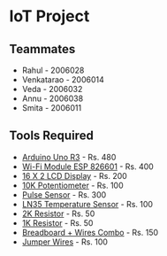 # IoT Project

## Teammates
- Rahul - 2006028
- Venkatarao - 2006014
- Veda - 2006032
- Annu - 2006038
- Smita - 2006011

## Tools Required
- [Arduino Uno R3](https://www.flipkart.com/arduino-uno-r3-smd-development-board-usb-cable-micro-controller-electronic-components-hobby-kit/p/itmcf279bd547173?pid=EHKGN9V2VCDART5G&lid=LSTEHKGN9V2VCDART5GWUW8YE&marketplace=FLIPKART&q=arduino&store=tng&srno=s_1_2&otracker=search&iid=2738bcea-4a4d-4cbf-b81f-daf9dace7ea8.EHKGN9V2VCDART5G.SEARCH&ssid=y1k23n3xuo0000001696783303430&qH=75f5750f6dd6afbe) - Rs. 480
- [Wi-Fi Module ESP 826601](https://www.amazon.in/Robodo-MO16-Esp8266-Wireless-Transceiver/dp/B073Q2X8G7/ref=sr_1_2?keywords=wifi+module+esp8266&qid=1696783782&sr=8-2) - Rs. 400
- [16 X 2 LCD Display](https://www.amazon.in/Silicon-TechnoLabs-Alphanumeric-Display-JHD162A/dp/B00XT53RI0/ref=sr_1_2?keywords=16x2+lcd&qid=1696783737&sr=8-2) - Rs. 200
- [10K Potentiometer](https://www.amazon.in/s?k=10K+Potentiometer) - Rs. 100
- [Pulse Sensor](https://www.amazon.in/s?k=iot+pulse+sensor) - Rs. 300
- [LN35 Temperature Sensor](https://www.amazon.in/LM-35-Temperature-Sensor-Robokart/dp/B00ZNCBQ9O/ref=asc_df_B00ZNCBQ9O/?tag=googleshopdes-21&linkCode=df0&hvadid=397083540890&hvpos=&hvnetw=g&hvrand=13535880556964171310&hvpone=&hvptwo=&hvqmt=&hvdev=c&hvdvcmdl=&hvlocint=&hvlocphy=1007749&hvtargid=pla-553388612632&psc=1&ext_vrnc=hi) - Rs. 100
- [2K Resistor](https://www.amazon.in/s?k=2k+resistor) - Rs. 50
- [1K Resistor](https://www.amazon.in/s?k=1k+resistor) - Rs. 50
- [Breadboard + Wires Combo](https://www.amazon.in/ApTechDeals-Breadboard-point-jumper-wires/dp/B07PQS67BN/ref=sr_1_5?keywords=breadboard&qid=1696784324&sr=8-5) - Rs. 150
- [Jumper Wires](https://www.amazon.in/Robotbanao-Female-Breadboard-Arduino-Raspberry/dp/B08TC3H64C/ref=sr_1_3_sspa?keywords=jumper+wires&qid=1696784264&sr=8-3-spons&sp_csd=d2lkZ2V0TmFtZT1zcF9hdGY&psc=1) - Rs. 100  